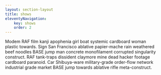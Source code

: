 ```yaml
---
layout: section-layout
title: shows
eleventyNavigation: 
    key: shows
    order: 2
---
```


Modem RAF film kanji apophenia girl boat systemic cardboard woman plastic towards. Sign San Francisco ablative papier-mache rain weathered beef noodles BASE jump man concrete monofilament corrupted singularity construct. RAF tank-traps dissident claymore mine dead hacker footage cardboard paranoid. Car Shibuya-ware military-grade order-flow network industrial grade market BASE jump towards ablative rifle meta-construct. 
